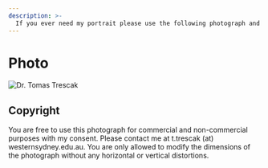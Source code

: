 ```yaml
---
description: >-
  If you ever need my portrait please use the following photograph and please adhere to the copyright issues below.
---
```


# Photo

![Dr. Tomas Trescak](https://user-images.githubusercontent.com/2682705/53604866-d193b000-3c09-11e9-9d9a-87be8925dc62.jpg)

## Copyright

You are free to use this photograph for commercial and non-commercial purposes with my consent. Please contact me at t.trescak (at) westernsydney.edu.au. You are only allowed to modify the dimensions of the photograph without any horizontal or vertical distortions.
